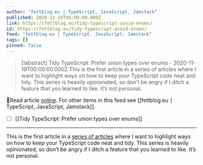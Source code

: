 ```yaml
---
author: "fettblog․eu ∣ TypeScript, JavaScript, Jamstack"
published: 2020-11-19T00:00:00.000Z
link: https://fettblog.eu/tidy-typescript-avoid-enums/
id: https://fettblog.eu/tidy-typescript-avoid-enums/
feed: "fettblog․eu ∣ TypeScript, JavaScript, Jamstack"
tags: []
pinned: false
---
```

> [!abstract] Tidy TypeScript: Prefer union types over enums - 2020-11-19T00:00:00.000Z
> This is the first article in a series of articles where I want to highlight ways on how to keep your TypeScript code neat and tidy. This series is heavily opinionated, so don’t be angry if I ditch a feature that you learned to like. It’s not personal.

🔗Read article [online](https://fettblog.eu/tidy-typescript-avoid-enums/). For other items in this feed see [[fettblog․eu ∣ TypeScript, JavaScript, Jamstack]].

- [ ] [[Tidy TypeScript꞉ Prefer union types over enums]]
- - -
This is the first article in a [series of articles](/archive/tidy-typescript/) where I want to highlight ways on how to keep your TypeScript code neat and tidy. This series is heavily opinionated, so don’t be angry if I ditch a feature that you learned to like. It’s not personal.
